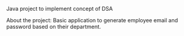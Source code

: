 Java project to implement concept of DSA

About the project:
Basic application to generate employee email and password based on their department.
